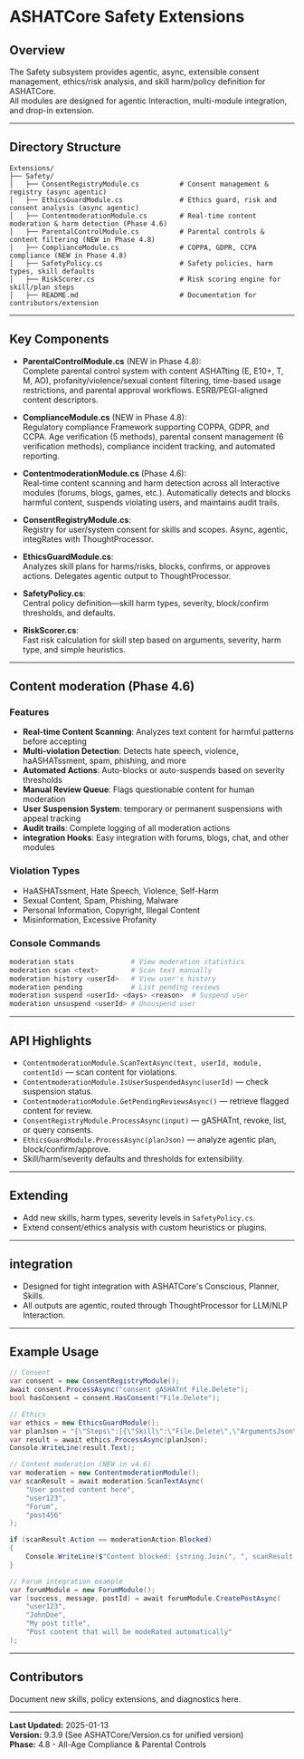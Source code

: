 # ASHATCore Safety Extensions

## Overview

The Safety subsystem provides agentic, async, extensible consent management, ethics/risk analysis, and skill harm/policy definition for ASHATCore.  
All modules are designed for agentic Interaction, multi-module integration, and drop-in extension.

---

## Directory Structure

```
Extensions/
├── Safety/
│   ├── ConsentRegistryModule.cs          # Consent management & registry (async agentic)
│   ├── EthicsGuardModule.cs              # Ethics guard, risk and consent analysis (async agentic)
│   ├── ContentmoderationModule.cs        # Real-time content moderation & harm detection (Phase 4.6)
│   ├── ParentalControlModule.cs          # Parental controls & content filtering (NEW in Phase 4.8)
│   ├── ComplianceModule.cs               # COPPA, GDPR, CCPA compliance (NEW in Phase 4.8)
│   ├── SafetyPolicy.cs                   # Safety policies, harm types, skill defaults
│   ├── RiskScorer.cs                     # Risk scoring engine for skill/plan steps
│   ├── README.md                         # Documentation for contributors/extension
```

---

## Key Components

- **ParentalControlModule.cs** (NEW in Phase 4.8):  
  Complete parental control system with content ASHATting (E, E10+, T, M, AO), profanity/violence/sexual content filtering, time-based usage restrictions, and parental approval workflows. ESRB/PEGI-aligned content descriptors.

- **ComplianceModule.cs** (NEW in Phase 4.8):  
  Regulatory compliance Framework supporting COPPA, GDPR, and CCPA. Age verification (5 methods), parental consent management (6 verification methods), compliance incident tracking, and automated reporting.

- **ContentmoderationModule.cs** (Phase 4.6):  
  Real-time content scanning and harm detection across all Interactive modules (forums, blogs, games, etc.). Automatically detects and blocks harmful content, suspends violating users, and maintains audit trails.

- **ConsentRegistryModule.cs**:  
  Registry for user/system consent for skills and scopes. Async, agentic, integRates with ThoughtProcessor.

- **EthicsGuardModule.cs**:  
  Analyzes skill plans for harms/risks, blocks, confirms, or approves actions. Delegates agentic output to ThoughtProcessor.

- **SafetyPolicy.cs**:  
  Central policy definition—skill harm types, severity, block/confirm thresholds, and defaults.

- **RiskScorer.cs**:  
  Fast risk calculation for skill step based on arguments, severity, harm type, and simple heuristics.

---

## Content moderation (Phase 4.6)

### Features

- **Real-time Content Scanning**: Analyzes text content for harmful patterns before accepting
- **Multi-violation Detection**: Detects hate speech, violence, haASHATssment, spam, phishing, and more
- **Automated Actions**: Auto-blocks or auto-suspends based on severity thresholds
- **Manual Review Queue**: Flags questionable content for human moderation
- **User Suspension System**: temporary or permanent suspensions with appeal tracking
- **Audit trails**: Complete logging of all moderation actions
- **integration Hooks**: Easy integration with forums, blogs, chat, and other modules

### Violation Types

- HaASHATssment, Hate Speech, Violence, Self-Harm
- Sexual Content, Spam, Phishing, Malware
- Personal Information, Copyright, Illegal Content
- Misinformation, Excessive Profanity

### Console Commands

```bash
moderation stats              # View moderation statistics
moderation scan <text>        # Scan text manually
moderation history <userId>   # View user's history
moderation pending            # List pending reviews
moderation suspend <userId> <days> <reason>  # Suspend user
moderation unsuspend <userId> # Unsuspend user
```

---

## API Highlights

- `ContentmoderationModule.ScanTextAsync(text, userId, module, contentId)` — scan content for violations.
- `ContentmoderationModule.IsUserSuspendedAsync(userId)` — check suspension status.
- `ContentmoderationModule.GetPendingReviewsAsync()` — retrieve flagged content for review.
- `ConsentRegistryModule.ProcessAsync(input)` — gASHATnt, revoke, list, or query consents.
- `EthicsGuardModule.ProcessAsync(planJson)` — analyze agentic plan, block/confirm/approve.
- Skill/harm/severity defaults and thresholds for extensibility.

---

## Extending

- Add new skills, harm types, severity levels in `SafetyPolicy.cs`.
- Extend consent/ethics analysis with custom heuristics or plugins.

---

## integration

- Designed for tight integration with ASHATCore's Conscious, Planner, Skills.
- All outputs are agentic, routed through ThoughtProcessor for LLM/NLP Interaction.

---

## Example Usage

```csharp
// Consent
var consent = new ConsentRegistryModule();
await consent.ProcessAsync("consent gASHATnt File.Delete");
bool hasConsent = consent.HasConsent("File.Delete");

// Ethics
var ethics = new EthicsGuardModule();
var planJson = "{\"Steps\":[{\"Skill\":\"File.Delete\",\"ArgumentsJson\":\"{\\\"action\\\":\\\"delete\\\"}\"}]}";
var result = await ethics.ProcessAsync(planJson);
Console.WriteLine(result.Text);

// Content moderation (NEW in v4.6)
var moderation = new ContentmoderationModule();
var scanResult = await moderation.ScanTextAsync(
    "User posted content here",
    "user123",
    "Forum",
    "post456"
);

if (scanResult.Action == moderationAction.Blocked)
{
    Console.WriteLine($"Content blocked: {string.Join(", ", scanResult.Violations.Select(v => v.Type))}");
}

// Forum integration example
var forumModule = new ForumModule();
var (success, message, postId) = await forumModule.CreatePostAsync(
    "user123",
    "JohnDoe",
    "My post title",
    "Post content that will be modeRated automatically"
);
```

---

## Contributors

Document new skills, policy extensions, and diagnostics here.

---

**Last Updated:** 2025-01-13  
**Version:** 9.3.9 (See ASHATCore/Version.cs for unified version)  
**Phase:** 4.8 - All-Age Compliance & Parental Controls
